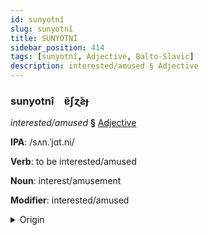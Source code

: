 ```yaml
---
id: sunyotnî
slug: sunyotnî
title: SUNYOTNİ
sidebar_position: 414
tags: [sunyotnî, Adjective, Balto-Slavic]
description: interested/amused § Adjective
---
```


### sunyotnî&emsp;<span kind="abugida">ɐ̃ʃɀ̆ƨɟ</span>

*interested/amused* **§** [Adjective](../../tags/Adjective)

**IPA**: /sʌn.ˈjɑt.ni/

**Verb**: to be interested/amused

**Noun**: interest/amusement

**Modifier**: interested/amused

<details>
    <summary>Origin</summary>
    Russian заня́тный zanjátnyj [zɐˈnʲatnɨj]<br/>
    <em>Balto-Slavic Language Family</em>
</details>